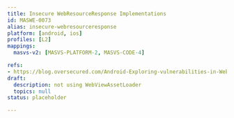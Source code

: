```yaml
---
title: Insecure WebResourceResponse Implementations
id: MASWE-0073
alias: insecure-webresourceresponse
platform: [android, ios]
profiles: [L2]
mappings:
  masvs-v2: [MASVS-PLATFORM-2, MASVS-CODE-4]

refs:
- https://blog.oversecured.com/Android-Exploring-vulnerabilities-in-WebResourceResponse/
draft:
  description: not using WebViewAssetLoader
  topics: null
status: placeholder

---
```


